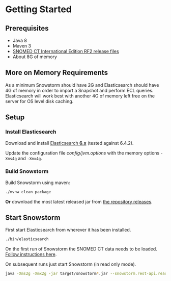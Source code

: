 # Getting Started

## Prerequisites

- Java 8
- Maven 3
- [SNOMED CT International Edition RF2 release files](https://www.snomed.org/snomed-ct/get-snomed)
- About 8G of memory

## More on Memory Requirements

As a minimum Snowstorm should have 2G and Elasticsearch should have 4G of memory in order to import a Snapshot and perform ECL queries. 
Elasticsearch will work best with another 4G of memory left free on the server for OS level disk caching. 

## Setup
### Install Elasticsearch
Download and install [Elasticsearch **6.x**](https://www.elastic.co/downloads/past-releases/elasticsearch-6-4-2) (tested against 6.4.2).

Update the configuration file _config/jvm.options_ with the memory options `-Xms4g` and `-Xmx4g`.

### Build Snowstorm
Build Snowstorm using maven:
```bash
./mvnw clean package
```

**Or** download the most latest released jar from [the repository releases](https://github.com/IHTSDO/snowstorm/releases).


## Start Snowstorm

First start Elasticsearch from wherever it has been installed.
```bash
./bin/elasticsearch
```

On the first run of Snowstorm the SNOMED CT data needs to be loaded. [Follow instructions here](loading-snomed.md).

On subsequent runs just start Snowstorm (in read only mode).
```bash
java -Xms2g -Xmx2g -jar target/snowstorm*.jar --snowstorm.rest-api.readonly=true
```
